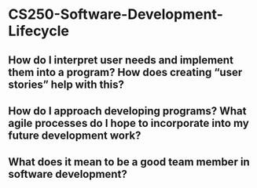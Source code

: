 # CS250-Software-Development-Lifecycle
## How do I interpret user needs and implement them into a program? How does creating “user stories” help with this?
## How do I approach developing programs? What agile processes do I hope to incorporate into my future development work?
## What does it mean to be a good team member in software development?
